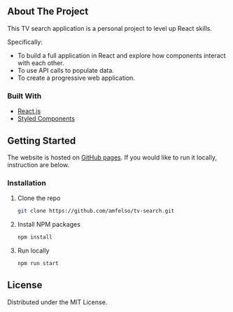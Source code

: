 <!-- ABOUT THE PROJECT -->
## About The Project

This TV search application is a personal project to level up React skills.

Specifically:
* To build a full application in React and explore how components interact with each other.
* To use API calls to populate data.
* To create a progressive web application.

### Built With

* [React.js](https://reactjs.org/)
* [Styled Components](https://styled-components.com/)

<!-- GETTING STARTED -->
## Getting Started

The website is hosted on [GitHub pages](https://amfelso.github.io/react-boxoffice/#/). If you would like to run it locally, instruction are below.

### Installation

1. Clone the repo
   ```sh
   git clone https://github.com/amfelso/tv-search.git
   ```
2. Install NPM packages
   ```sh
   npm install
   ```
2. Run locally
   ```sh
   npm run start
   ```

<!-- LICENSE -->
## License

Distributed under the MIT License.
